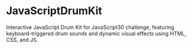 # JavaScriptDrumKit
Interactive JavaScript Drum Kit for JavaScript30 challenge, featuring keyboard-triggered drum sounds and dynamic visual effects using HTML, CSS, and JS.
